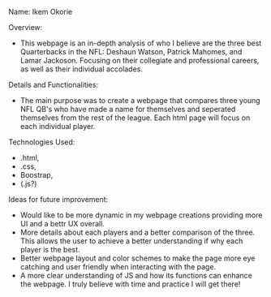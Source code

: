 Name: Ikem Okorie

Overview: 
- This webpage is an in-depth analysis of who I believe are the three best Quarterbacks in the NFL: Deshaun Watson, Patrick Mahomes, and Lamar Jackoson. Focusing on their collegiate and professional careers, as well as their individual accolades.


Details and Functionalities: 
- The main purpose was to create a webpage that compares three young NFL QB's who have made a name for themselves and seperated themselves from the rest of the league. Each html page will focus on each individual player.

Technologies Used: 
- .html, 
- .css, 
- Boostrap, 
- (.js?)


Ideas for future improvement:
 - Would like to be more dynamic in my webpage creations providing more UI and a bettr UX overall. 
 - More details about each players and a better comparison of the three. This allows the user to achieve a better understanding if why each player is the best.
 - Better webpage layout and color schemes to make the page more eye catching and user friendly when interacting with the page. 
 - A more clear understanding of JS and how its functions can enhance the webpage.
 I truly believe with time and practice I will get there! 